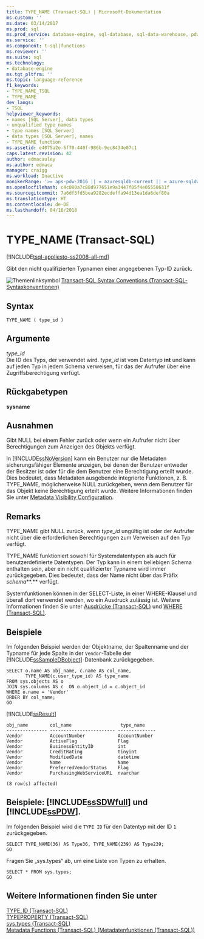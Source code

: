 ```yaml
---
title: TYPE_NAME (Transact-SQL) | Microsoft-Dokumentation
ms.custom: ''
ms.date: 03/14/2017
ms.prod: sql
ms.prod_service: database-engine, sql-database, sql-data-warehouse, pdw
ms.service: ''
ms.component: t-sql|functions
ms.reviewer: ''
ms.suite: sql
ms.technology:
- database-engine
ms.tgt_pltfrm: ''
ms.topic: language-reference
f1_keywords:
- TYPE_NAME_TSQL
- TYPE_NAME
dev_langs:
- TSQL
helpviewer_keywords:
- names [SQL Server], data types
- unqualified type names
- type names [SQL Server]
- data types [SQL Server], names
- TYPE_NAME function
ms.assetid: e4075a2e-5f70-440f-986b-9ec8434e07c1
caps.latest.revision: 42
author: edmacauley
ms.author: edmaca
manager: craigg
ms.workload: Inactive
monikerRange: '>= aps-pdw-2016 || = azuresqldb-current || = azure-sqldw-latest || >= sql-server-2016 || = sqlallproducts-allversions'
ms.openlocfilehash: c4c080a7c88d977651e9a3447f05f4e05558631f
ms.sourcegitcommit: 7a6df3fd5bea9282ecdeffa94d13ea1da6def80a
ms.translationtype: HT
ms.contentlocale: de-DE
ms.lasthandoff: 04/16/2018
---
```

# <a name="typename-transact-sql"></a>TYPE_NAME (Transact-SQL)
[!INCLUDE[tsql-appliesto-ss2008-all-md](../../includes/tsql-appliesto-ss2008-all-md.md)]

  Gibt den nicht qualifizierten Typnamen einer angegebenen Typ-ID zurück.  
  
 ![Themenlinksymbol](../../database-engine/configure-windows/media/topic-link.gif "Topic link icon") [Transact-SQL Syntax Conventions (Transact-SQL-Syntaxkonventionen)](../../t-sql/language-elements/transact-sql-syntax-conventions-transact-sql.md)  
  
## <a name="syntax"></a>Syntax  
  
```  
TYPE_NAME ( type_id )   
```  
  
## <a name="arguments"></a>Argumente  
 *type_id*  
 Die ID des Typs, der verwendet wird. *type_id* ist vom Datentyp **int** und kann auf jeden Typ in jedem Schema verweisen, für das der Aufrufer über eine Zugriffsberechtigung verfügt.  
  
## <a name="return-types"></a>Rückgabetypen  
 **sysname**  
  
## <a name="exceptions"></a>Ausnahmen  
 Gibt NULL bei einem Fehler zurück oder wenn ein Aufrufer nicht über Berechtigungen zum Anzeigen des Objekts verfügt.  
  
 In [!INCLUDE[ssNoVersion](../../includes/ssnoversion-md.md)] kann ein Benutzer nur die Metadaten sicherungsfähiger Elemente anzeigen, bei denen der Benutzer entweder der Besitzer ist oder für die dem Benutzer eine Berechtigung erteilt wurde. Dies bedeutet, dass Metadaten ausgebende integrierte Funktionen, z. B. TYPE_NAME, möglicherweise NULL zurückgeben, wenn dem Benutzer für das Objekt keine Berechtigung erteilt wurde. Weitere Informationen finden Sie unter [Metadata Visibility Configuration](../../relational-databases/security/metadata-visibility-configuration.md).  
  
## <a name="remarks"></a>Remarks  
 TYPE_NAME gibt NULL zurück, wenn *type_id* ungültig ist oder der Aufrufer nicht über die erforderlichen Berechtigungen zum Verweisen auf den Typ verfügt.  
  
 TYPE_NAME funktioniert sowohl für Systemdatentypen als auch für benutzerdefinierte Datentypen. Der Typ kann in einem beliebigen Schema enthalten sein, aber ein nicht qualifizierter Typname wird immer zurückgegeben. Dies bedeutet, dass der Name nicht über das Präfix *schema***.** verfügt.  
  
 Systemfunktionen können in der SELECT-Liste, in einer WHERE-Klausel und überall dort verwendet werden, wo ein Ausdruck zulässig ist. Weitere Informationen finden Sie unter [Ausdrücke &#40;Transact-SQL&#41;](../../t-sql/language-elements/expressions-transact-sql.md) und [WHERE &#40;Transact-SQL&#41;](../../t-sql/queries/where-transact-sql.md).  
  
## <a name="examples"></a>Beispiele  
 Im folgenden Beispiel werden der Objektname, der Spaltenname und der Typname für jede Spalte in der `Vendor`-Tabelle der [!INCLUDE[ssSampleDBobject](../../includes/sssampledbobject-md.md)]-Datenbank zurückgegeben.  
  
```  
SELECT o.name AS obj_name, c.name AS col_name,  
       TYPE_NAME(c.user_type_id) AS type_name  
FROM sys.objects AS o   
JOIN sys.columns AS c  ON o.object_id = c.object_id  
WHERE o.name = 'Vendor'  
ORDER BY col_name;  
GO  
```  
  
 [!INCLUDE[ssResult](../../includes/ssresult-md.md)]  
  
 ```
obj_name        col_name                  type_name
--------------- ------------------------ --------------
Vendor          AccountNumber            AccountNumber
Vendor          ActiveFlag               Flag
Vendor          BusinessEntityID         int
Vendor          CreditRating             tinyint
Vendor          ModifiedDate             datetime
Vendor          Name                     Name
Vendor          PreferredVendorStatus    Flag
Vendor          PurchasingWebServiceURL  nvarchar

(8 row(s) affected)
```  
  
## <a name="examples-includesssdwfullincludessssdwfull-mdmd-and-includesspdwincludessspdw-mdmd"></a>Beispiele: [!INCLUDE[ssSDWfull](../../includes/sssdwfull-md.md)] und [!INCLUDE[ssPDW](../../includes/sspdw-md.md)].  
 Im folgenden Beispiel wird die `TYPE ID` für den Datentyp mit der ID `1` zurückgegeben.  
  
```  
SELECT TYPE_NAME(36) AS Type36, TYPE_NAME(239) AS Type239;  
GO  
```  
  
 Fragen Sie „sys.types“ ab, um eine Liste von Typen zu erhalten.  
  
```  
SELECT * FROM sys.types;  
GO  
```  
  
## <a name="see-also"></a>Weitere Informationen finden Sie unter  
 [TYPE_ID &#40;Transact-SQL&#41;](../../t-sql/functions/type-id-transact-sql.md)   
 [TYPEPROPERTY &#40;Transact-SQL&#41;](../../t-sql/functions/typeproperty-transact-sql.md)   
 [sys.types &#40;Transact-SQL&#41;](../../relational-databases/system-catalog-views/sys-types-transact-sql.md)   
 [Metadata Functions &#40;Transact-SQL&#41; (Metadatenfunktionen (Transact-SQL))](../../t-sql/functions/metadata-functions-transact-sql.md)  
  
  

